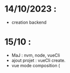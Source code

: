 # 14/10/2023 :

- creation backend

# 15/10 :

- MaJ : nvm, node, vueCli
- ajout projet : vueCli create.
- vue mode composition (<script setup>)
- ajout page : person / action

# 16/10 :

- choix store : pinia > vuex
- ajout store : action, person + fetchXXX()
- ajout routage : vue-routeur
- rangement composants : pages
- ajout page : structure

# 17/10 :

- ajout CSS main : assets/main.css
- ajout couleur : :root()
- rangement api: api/httpClient.js
- ajout form : create / update
- ajout variable env : .env
- ajout extension VSC : auto include source
- ajout DIARY.md
- maj form : structure / person / action
- ajout store general : mise en cache des listes

# 18/10 :
- ajout TS : commande : vue add typescrit
- ajout support SASS
- ajout DTO : every model (trop bien)
- ajout des types : entreprise
- ajout des filtres sur type
- ajout des pages infosindividuelles

# TODO :

- form validation ?
- ajout page detail : chaque model
- ajout des types : entreprise
- ajout des filtres sur type
- ajout pagination
- model : creneau / devis / accord / facture
- calendrier ICS
- generation PDF
- envoi mail
- compte USER

# TO READ :

      <!-- READ THIS FORM : https://serversideup.net/post-put-patch-requests-with-vuejs-and-axios/ -->
      <!-- ALSO  : https://formkit.com/ -->
      <!-- + https://daisyui.com/components/dropdown/ -->
      <!-- + tailwind -->

# READ :

- COMPONENT COMMUNICATION : https://javascript.plainenglish.io/7-component-communications-in-vue-3-f4d2d795481d
- CUSTOM SELECT/OPTION : https://www.smashingmagazine.com/2023/03/building-complex-forms-vue/
- DATA.SQL : https://www.baeldung.com/spring-boot-data-sql-and-schema-sql
- TAILWIND wont use : https://www.youtube.com/watch?v=RsG5myDWtyc
- PINIA store : https://annaikoki.medium.com/how-to-access-and-mutate-change-the-central-store-using-actions-in-pinia-vuejs-d73a9f5af59b
- PINIA filters : https://github.com/vuejs/pinia/discussions/1194
- AXIOS with PINIA : https://blog.logrocket.com/consume-apis-vuex-pinia-axios/
- PINIA STORE COMPOSITION : https://codybontecou.com/import-pinia-store-into-other-store.html
- DTOs: https://medium.com/js-dojo/vue-js-typescript-best-practices-5-class-based-fetching-with-axios-using-dto-architecture-a2bf80102162
- ADD TS to VUE : https://thabo-ambrose.medium.com/adding-typescript-to-an-existing-vue-cli-project-499e5125d04a
- TS OBJECT DEFAULT VALUE : https://stackoverflow.com/questions/35074365/typescript-interface-default-values

